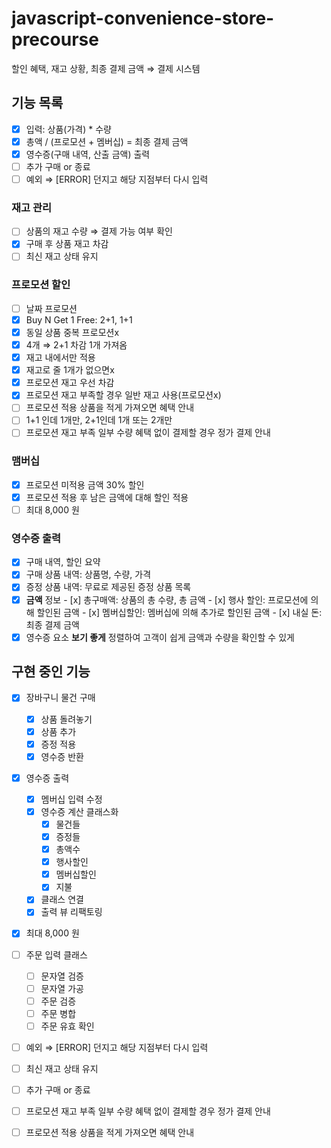 # javascript-convenience-store-precourse
할인 혜택, 재고 상황, 최종 결제 금액 ⇒ 결제 시스템

## 기능 목록

- [x]  입력: 상품(가격) * 수량
- [x]  총액 / (프로모션 + 멤버십) = 최종 결제 금액
- [x]  영수증(구매 내역, 산출 금액) 출력
- [ ]  추가 구매 or 종료
- [ ]  예외 ⇒ [ERROR] 던지고 해당 지점부터 다시 입력

### 재고 관리

- [ ]  상품의 재고 수량 ⇒ 결제 가능 여부 확인
- [x]  구매 후 상품 재고 차감
- [ ]  최신 재고 상태 유지

### 프로모션 할인

- [ ]  날짜 프로모션
- [x]  Buy N Get 1 Free: 2+1, 1+1
- [x]  동일 상품 중복 프로모션x
  - [x]  4개 ⇒ 2+1 차감 1개 가져옴
- [x]  재고 내에서만 적용
  - [x]  재고로 줄 1개가 없으면x
- [x]  프로모션 재고 우선 차감
  - [x]  프로모션 재고 부족할 경우 일반 재고 사용(프로모션x)
- [ ]  프로모션 적용 상품을 적게 가져오면 혜택 안내
  - [ ]  1+1 인데 1개만, 2+1인데 1개 또는 2개만
- [ ]  프로모션 재고 부족 일부 수량 혜택 없이 결제할 경우 정가 결제 안내

### 맴버십

- [x]  프로모션 미적용 금액 30% 할인
- [x]  프로모션 적용 후 남은 금액에 대해 할인 적용
- [ ]  최대 8,000 원

### 영수증 출력

- [x]  구매 내역, 할인 요약
  - [x]  구매 상품 내역: 상품명, 수량, 가격
  - [x]  증정 상품 내역: 무료로 제공된 증정 상품 목록
  - [x]  **금액** 정보
    - [x]  총구매액: 상품의 총 수량, 총 금액
    - [x]  행사 할인: 프로모션에 의해 할인된 금액
    - [x]  멤버십할인: 멤버십에 의해 추가로 할인된 금액
    - [x]  내실 돈: 최종 결제 금액
  - [x]  영수증 요소 **보기 좋게** 정렬하여 고객이 쉽게 금액과 수량을 확인할 수 있게

## 구현 중인 기능

- [x] 장바구니 물건 구매
  - [x] 상품 돌려놓기
  - [x] 상품 추가
  - [x] 증정 적용
  - [x] 영수증 반환

- [x] 영수증 출력
  - [x] 멤버십 입력 수정
  - [x] 영수증 계산 클래스화
    - [x] 물건들
    - [x] 증정들
    - [x] 총액수
    - [x] 행사할인
    - [x] 멤버십할인
    - [x] 지불
  - [x] 클래스 연결
  - [x] 출력 뷰 리팩토링

- [x]  최대 8,000 원

- [ ] 주문 입력 클래스
  - [ ] 문자열 검증
  - [ ] 문자열 가공
  - [ ] 주문 검증
  - [ ] 주문 병합
  - [ ] 주문 유효 확인

- [ ]  예외 ⇒ [ERROR] 던지고 해당 지점부터 다시 입력
- [ ]  최신 재고 상태 유지
- [ ]  추가 구매 or 종료
- [ ]  프로모션 재고 부족 일부 수량 혜택 없이 결제할 경우 정가 결제 안내
- [ ]  프로모션 적용 상품을 적게 가져오면 혜택 안내
